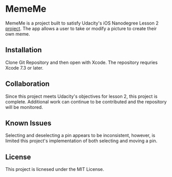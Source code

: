 # MemeMe

MemeMe is a project built to satisfy Udacity's iOS Nanodegree Lesson 2 [project](https://www.udacity.com/course/uikit-fundamentals--ud788). The app allows a user
to take or modify a picture to create their own meme.

## Installation

Clone Git Repository and then open with Xcode. The repository requries Xcode 7.3 or later.

## Collaboration

Since this project meets Udacity's objectives for lesson 2, this project is complete. Additional work can 
continue to be contributed and the repository will be monitored.

## Known Issues

Selecting and deselecting a pin appears to be inconsistent, however, is limited this project's implementation 
of both selecting and moving a pin.

## License

This project is licnesed under the MIT License.
